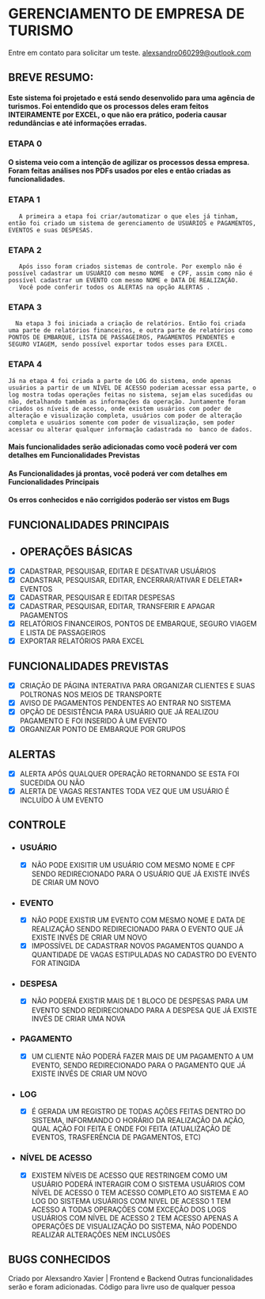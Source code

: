 # GERENCIAMENTO DE EMPRESA DE TURISMO
Entre em contato para solicitar um teste.
alexsandro060299@outlook.com


## BREVE RESUMO:
  #### Este sistema foi projetado e está sendo desenvolido para uma agência de turismos. Foi entendido que os processos deles eram feitos INTEIRAMENTE por EXCEL, o que não era prático, poderia causar redundâncias e até informações erradas.
  ### ETAPA 0
  #### O sistema veio com a intenção de agilizar os processos dessa empresa. Foram feitas análises nos PDFs usados por eles e então criadas as funcionalidades.
  ### ETAPA 1
       A primeira a etapa foi criar/automatizar o que eles já tinham, então foi criado um sistema de gerenciamento de USUÁRIOS e PAGAMENTOS, EVENTOS e suas DESPESAS.
  ###  ETAPA 2
       Após isso foram criados sistemas de controle. Por exemplo não é possível cadastrar um USUÁRIO com mesmo NOME  e CPF, assim como não é possível cadastrar um EVENTO com mesmo NOME e DATA DE REALIZAÇÃO. 
       Você pode conferir todos os ALERTAS na opção ALERTAS . 
  ### ETAPA 3
      Na etapa 3 foi iniciada a criação de relatórios. Então foi criada uma parte de relatórios financeiros, e outra parte de relatórios como  PONTOS DE EMBARQUE, LISTA DE PASSAGEIROS, PAGAMENTOS PENDENTES e SEGURO VIAGEM, sendo possível exportar todos esses para EXCEL.
  ### ETAPA 4
    Já na etapa 4 foi criada a parte de LOG do sistema, onde apenas usuários a partir de um NÍVEL DE ACESSO poderiam acessar essa parte, o log mostra todas operações feitas no sistema, sejam elas sucedidas ou não, detalhando também as informações da operação. Juntamente foram criados os níveis de acesso, onde existem usuários com poder de alteração e visualização completa, usuários com poder de alteração completa e usuários somente com poder de visualização, sem poder acessar ou alterar qualquer informação cadastrada no  banco de dados.
  
  #### Mais funcionalidades serão adicionadas como você poderá ver com detalhes em Funcionalidades Previstas 
  #### As Funcionalidades já prontas, você poderá ver com detalhes em Funcionalidades Principais 
  #### Os erros conhecidos e não corrigidos poderão ser vistos em Bugs 


## FUNCIONALIDADES PRINCIPAIS
  * ## OPERAÇÕES BÁSICAS 
- [X] CADASTRAR, PESQUISAR, EDITAR E DESATIVAR USUÁRIOS 
- [X] CADASTRAR, PESQUISAR, EDITAR, ENCERRAR/ATIVAR E DELETAR*  EVENTOS  
- [X] CADASTRAR, PESQUISAR E EDITAR DESPESAS 
- [X] CADASTRAR, PESQUISAR, EDITAR, TRANSFERIR E APAGAR PAGAMENTOS
- [X] RELATÓRIOS FINANCEIROS, PONTOS DE EMBARQUE, SEGURO VIAGEM E LISTA DE PASSAGEIROS 
- [X] EXPORTAR RELATÓRIOS PARA EXCEL 

## FUNCIONALIDADES PREVISTAS
- [X] CRIAÇÃO DE PÁGINA INTERATIVA PARA ORGANIZAR CLIENTES E SUAS POLTRONAS NOS MEIOS DE TRANSPORTE
- [X] AVISO DE PAGAMENTOS PENDENTES AO ENTRAR NO SISTEMA
- [X] OPÇÃO DE DESISTÊNCIA PARA USUÁRIO QUE JÁ REALIZOU PAGAMENTO E FOI INSERIDO À UM EVENTO
- [X] ORGANIZAR PONTO DE EMBARQUE POR GRUPOS

## ALERTAS
- [X] ALERTA APÓS QUALQUER OPERAÇÃO RETORNANDO SE ESTA FOI SUCEDIDA OU NÃO
- [X] ALERTA DE VAGAS RESTANTES TODA VEZ QUE UM USUÁRIO É INCLUÍDO À UM EVENTO

## CONTROLE
  * ### USUÁRIO
    - [X] NÃO PODE EXISITIR UM USUÁRIO COM MESMO NOME E CPF SENDO REDIRECIONADO PARA O USUÁRIO QUE JÁ EXISTE INVÉS DE CRIAR UM NOVO
  * ### EVENTO
    - [X] NÃO PODE EXISTIR UM EVENTO COM MESMO NOME E DATA DE REALIZAÇÃO SENDO REDIRECIONADO PARA O EVENTO QUE JÁ EXISTE INVÉS DE CRIAR UM NOVO
    - [X] IMPOSSÍVEL DE CADASTRAR NOVOS PAGAMENTOS QUANDO A QUANTIDADE DE VAGAS ESTIPULADAS NO CADASTRO DO EVENTO FOR ATINGIDA
  * ### DESPESA
    - [X] NÃO PODERÁ EXISTIR MAIS DE 1 BLOCO DE DESPESAS PARA UM EVENTO SENDO REDIRECIONADO PARA A DESPESA QUE JÁ EXISTE INVÉS DE CRIAR UMA NOVA
  * ### PAGAMENTO
    - [X] UM CLIENTE NÃO PODERÁ FAZER MAIS DE UM PAGAMENTO A UM EVENTO, SENDO REDIRECIONADO PARA O PAGAMENTO QUE JÁ EXISTE INVÉS DE CRIAR UM NOVO
  * ### LOG
    - [X] É GERADA UM REGISTRO DE TODAS AÇÕES FEITAS DENTRO DO SISTEMA, INFORMANDO O HORÁRIO DA REALIZAÇÃO DA AÇÃO, QUAL AÇÃO FOI FEITA E ONDE FOI FEITA (ATUALIZAÇÃO DE EVENTOS, TRASFERÊNCIA DE PAGAMENTOS, ETC)
  * ### NÍVEL DE ACESSO 
    - [X] EXISTEM NÍVEIS DE ACESSO QUE RESTRINGEM COMO UM USUÁRIO PODERÁ INTERAGIR COM O SISTEMA
      USUÁRIOS COM NÍVEL DE ACESSO 0 TEM ACESSO COMPLETO AO SISTEMA E AO LOG DO SISTEMA
      USUÁRIOS COM NIVEL DE ACESSO 1 TEM ACESSO A TODAS OPERAÇÕES COM EXCEÇÃO DOS LOGS
      USUÁRIOS COM NÍVEL DE ACESSO 2 TEM ACESSO APENAS A OPERAÇÕES DE VISUALIZAÇÃO DO SISTEMA, NÃO PODENDO REALIZAR ALTERAÇÕES NEM INCLUSÕES

## BUGS CONHECIDOS 
 
    
Criado por Alexsandro Xavier | Frontend e Backend
Outras funcionalidades serão e foram adicionadas.
Código para livre uso de qualquer pessoa

